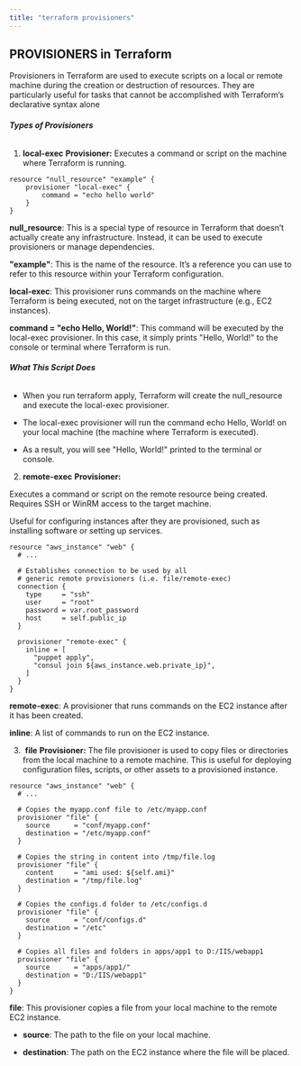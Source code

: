 ```yaml
---
title: "terraform provisioners"
---
```

**PROVISIONERS in Terraform**
-----------------------------

Provisioners in Terraform are used to execute scripts on a local or remote machine during the creation or destruction of resources. They are particularly useful for tasks that cannot be accomplished with Terraform’s declarative syntax alone

###### **Types of Provisioners**

1.  **local-exec** **Provisioner:** Executes a command or script on the machine where Terraform is running.

```
resource "null_resource" "example" {
    provisioner "local-exec" {
        command = "echo hello world"
    }
}
```

**null_resource**: This is a special type of resource in Terraform that doesn’t actually create any infrastructure. Instead, it can be used to execute provisioners or manage dependencies.

**"example"**: This is the name of the resource. It’s a reference you can use to refer to this resource within your Terraform configuration.

**local-exec**: This provisioner runs commands on the machine where Terraform is being executed, not on the target infrastructure (e.g., EC2 instances).

**command = "echo Hello, World!"**: This command will be executed by the local-exec provisioner. In this case, it simply prints "Hello, World!" to the console or terminal where Terraform is run.

###### **What This Script Does**

*   When you run terraform apply, Terraform will create the null_resource and execute the local-exec provisioner.
    
*   The local-exec provisioner will run the command echo Hello, World! on your local machine (the machine where Terraform is executed).
    
*   As a result, you will see "Hello, World!" printed to the terminal or console.
    

2.  **remote-exec** **Provisioner:**
    

Executes a command or script on the remote resource being created. Requires SSH or WinRM access to the target machine.

Useful for configuring instances after they are provisioned, such as installing software or setting up services.

```
resource "aws_instance" "web" {
  # ...

  # Establishes connection to be used by all
  # generic remote provisioners (i.e. file/remote-exec)
  connection {
    type     = "ssh"
    user     = "root"
    password = var.root_password
    host     = self.public_ip
  }

  provisioner "remote-exec" {
    inline = [
      "puppet apply",
      "consul join ${aws_instance.web.private_ip}",
    ]
  }
}

```

**remote-exec**: A provisioner that runs commands on the EC2 instance after it has been created.

**inline**: A list of commands to run on the EC2 instance.
    
3.   **​file** **Provisioner:** The file provisioner is used to copy files or directories from the local machine to a remote machine. This is useful for deploying configuration files, scripts, or other assets to a provisioned instance.


```
resource "aws_instance" "web" {
  # ...

  # Copies the myapp.conf file to /etc/myapp.conf
  provisioner "file" {
    source      = "conf/myapp.conf"
    destination = "/etc/myapp.conf"
  }

  # Copies the string in content into /tmp/file.log
  provisioner "file" {
    content     = "ami used: ${self.ami}"
    destination = "/tmp/file.log"
  }

  # Copies the configs.d folder to /etc/configs.d
  provisioner "file" {
    source      = "conf/configs.d"
    destination = "/etc"
  }

  # Copies all files and folders in apps/app1 to D:/IIS/webapp1
  provisioner "file" {
    source      = "apps/app1/"
    destination = "D:/IIS/webapp1"
  }
}

```
**file**: This provisioner copies a file from your local machine to the remote EC2 instance.

*   **source**: The path to the file on your local machine.
    
*   **destination**: The path on the EC2 instance where the file will be placed.
